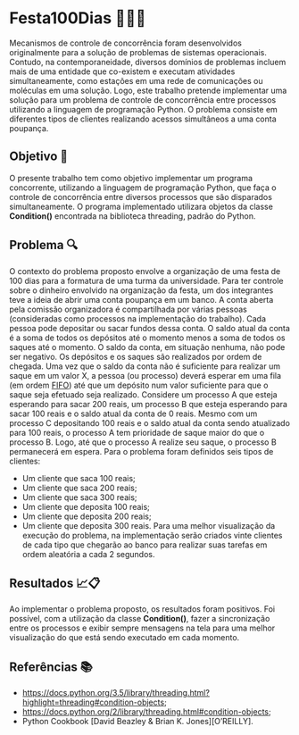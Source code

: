 # Festa100Dias :tada::money_with_wings::bank:

Mecanismos de controle de concorrência foram desenvolvidos originalmente para a solução de problemas
de sistemas operacionais. Contudo, na contemporaneidade, diversos domínios de problemas incluem mais
de uma entidade que co-existem e executam atividades simultaneamente, como estações em uma rede de
comunicações ou moléculas em uma solução. Logo, este trabalho pretende implementar uma solução para
um problema de controle de concorrência entre processos utilizando a linguagem de programação Python. O
problema consiste em diferentes tipos de clientes realizando acessos simultâneos a uma conta poupança.

## Objetivo :pushpin:

O presente trabalho tem como objetivo implementar um programa concorrente, utilizando a linguagem
de programação Python, que faça o controle de concorrência entre diversos processos que são disparados
simultaneamente. O programa implementado utilizara objetos da classe **Condition()** encontrada na biblioteca
threading, padrão do Python.

## Problema :mag:

O contexto do problema proposto envolve a organização de uma festa de 100 dias para a formatura de
uma turma da universidade. Para ter controle sobre o dinheiro envolvido na organização da festa, um dos
integrantes teve a ideia de abrir uma conta poupança em um banco.
A conta aberta pela comissão organizadora é compartilhada por várias pessoas (consideradas como processos
na implementação do trabalho). Cada pessoa pode depositar ou sacar fundos dessa conta. O saldo
atual da conta é a soma de todos os depósitos até o momento menos a soma de todos os saques até o momento.
O saldo da conta, em situação nenhuma, não pode ser negativo. Os depósitos e os saques são realizados
por ordem de chegada.
Uma vez que o saldo da conta não é suficiente para realizar um saque em um valor X, a pessoa (ou
processo) deverá esperar em uma fila (em ordem [FIFO](https://pt.wikipedia.org/wiki/FIFO)) até que um depósito
num valor suficiente para que o saque seja efetuado seja realizado. Considere um processo A que esteja esperando
para sacar 200 reais, um processo B que esteja esperando para sacar 100 reais e o saldo atual da conta de 0 reais.
Mesmo com um processo C depositando 100 reais e o saldo atual da conta sendo atualizado para 100 reais, o processo A
tem prioridade de saque maior do que o processo B. Logo, até que o processo A realize seu saque, o processo B
permanecerá em espera.
Para o problema foram definidos seis tipos de clientes:
- Um cliente que saca 100 reais;
- Um cliente que saca 200 reais;
- Um cliente que saca 300 reais;
- Um cliente que deposita 100 reais;
- Um cliente que deposita 200 reais;
- Um cliente que deposita 300 reais.
Para uma melhor visualização da execução do problema, na implementação serão criados vinte clientes
de cada tipo que chegarão ao banco para realizar suas tarefas em ordem aleatória a cada 2 segundos.

## Resultados :chart_with_upwards_trend::clipboard:

Ao implementar o problema proposto, os resultados foram positivos. Foi possível, com a
utilização da classe **Condition()**, fazer a sincronização entre os processos e exibir sempre mensagens na tela
para uma melhor visualização do que está sendo executado em cada momento.

## Referências :books:

- https://docs.python.org/3.5/library/threading.html?highlight=threading#condition-objects;
- https://docs.python.org/2/library/threading.html#condition-objects;
- Python Cookbook [David Beazley & Brian K. Jones][O’REILLY].
